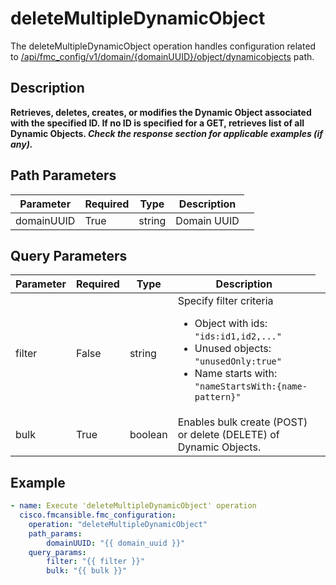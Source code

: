 # deleteMultipleDynamicObject

The deleteMultipleDynamicObject operation handles configuration related to [/api/fmc_config/v1/domain/{domainUUID}/object/dynamicobjects](/paths//api/fmc_config/v1/domain/{domain_uuid}/object/dynamicobjects.md) path.&nbsp;
## Description
**Retrieves, deletes, creates, or modifies the Dynamic Object associated with the specified ID. If no ID is specified for a GET, retrieves list of all Dynamic Objects. _Check the response section for applicable examples (if any)._**

## Path Parameters
| Parameter | Required | Type | Description |
| --------- | -------- | ---- | ----------- |
| domainUUID | True | string <td colspan=3> Domain UUID |

## Query Parameters
| Parameter | Required | Type | Description |
| --------- | -------- | ---- | ----------- |
| filter | False | string <td colspan=3> Specify filter criteria<ul><li>Object with ids: <code>"ids:id1,id2,..."</code></li><li>Unused objects: <code>"unusedOnly:true"</code></li><li>Name starts with: <code>"nameStartsWith:{name-pattern}"</code></li></ul> |
| bulk | True | boolean <td colspan=3> Enables bulk create (POST) or delete (DELETE) of Dynamic Objects. |

## Example
```yaml
- name: Execute 'deleteMultipleDynamicObject' operation
  cisco.fmcansible.fmc_configuration:
    operation: "deleteMultipleDynamicObject"
    path_params:
        domainUUID: "{{ domain_uuid }}"
    query_params:
        filter: "{{ filter }}"
        bulk: "{{ bulk }}"

```